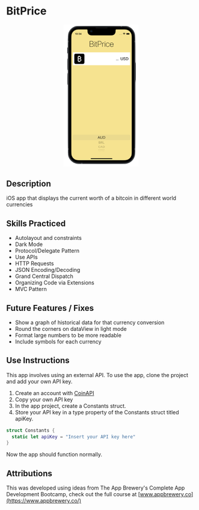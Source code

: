 # BitPrice
<p align="center">
  <img src="https://github.com/PhilomathMac/BitPrice/blob/main/PortfolioImage.png?raw=true" alt="BitPrice Icon" width="200"/>
</p>

## Description
iOS app that displays the current worth of a bitcoin in different world currencies

## Skills Practiced

* Autolayout and constraints
* Dark Mode
* Protocol/Delegate Pattern
* Use APIs
* HTTP Requests
* JSON Encoding/Decoding
* Grand Central Dispatch
* Organizing Code via Extensions
* MVC Pattern

## Future Features / Fixes
* Show a graph of historical data for that currency conversion
* Round the corners on dataView in light mode
* Format large numbers to be more readable
* Include symbols for each currency

## Use Instructions

This app involves using an external API. To use the app, clone the project and add your own API key.

1. Create an account with [CoinAPI](https://www.coinapi.io)
2. Copy your own API key
3. In the app project, create a Constants struct.
4. Store your API key in a type property of the Constants struct titled apiKey.

```swift
struct Constants {
  static let apiKey = "Insert your API key here"
}

```

Now the app should function normally.

## Attributions

This was developed using ideas from The App Brewery's Complete App Development Bootcamp, check out the full course at [www.appbrewery.co](https://www.appbrewery.co/)
